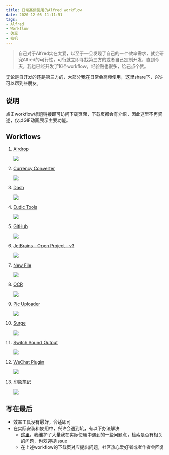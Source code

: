 ```yaml
---
title: 日常高频使用的Alfred workflow
date: 2020-12-05 11:11:51
tags:
- Alfred
- Workflow
- 效率
- 搞机
---
```

> 自己对于Alfred实在太爱，以至于一旦发现了自己的一个效率需求，就会研究Alfred的可行性，可行就立即寻找第三方的或者自己定制开发，直到今天，我也已经开发了16个workflow，经验贴也很多，给己点个赞。


无论是自开发的还是第三方的，大部分我在日常会高频使用，这里share下，兴许可以帮到些朋友。

## 说明

点击workflow标题链接即可访问下载页面，下载页都会有介绍，因此这里不再赘述，仅以GIF动画展示主要功能。

## Workflows

1. [Airdrop](https://github.com/alanhg/alfred-workflows/tree/master/airdrop)
	
	![](https://static.1991421.cn/2020/2020-12-05-114851.gif)

	
	
2. [Currency Converter](https://github.com/jeppestaerk/alfred-currency-conversion)
	
	![](https://static.1991421.cn/2020/2020-12-05-115154.gif)

3. [Dash](https://github.com/Kapeli/Dash-Alfred-Workflow)
	
	![](https://static.1991421.cn/2020/2020-12-05-115550.gif)

	
4. [Eudic Tools](https://github.com/alanhg/alfred-workflows/tree/master/eudic-tools)

	![](https://static.1991421.cn/2019-11-03-auto%20search%20by%20selection.gif)

	
5. [GitHub](https://github.com/gharlan/alfred-github-workflow)
	
	
	![](https://static.1991421.cn/2020/2020-12-05-120547.gif)

	
	
6. [JetBrains - Open Project - v3](https://github.com/bchatard/alfred-jetbrains)
		
	![](https://static.1991421.cn/2020/2020-12-05-113752.gif)
	
	
7. [New File](https://github.com/alanhg/alfred-workflows/tree/master/new-file)
	
	![](https://static.1991421.cn/2020/2020-12-05-114541.gif)

	
8. [OCR](https://github.com/alanhg/alfred-workflows/tree/master/ocr)
	
	![](https://static.1991421.cn/2020/2020-05-30-114653.gif)
9. [Pic Uploader](https://github.com/alanhg/alfred-workflows/tree/master/pic-uploader)
	
	![](https://static.1991421.cn/2020/2020-04-04-221152.gif)
	
10. [Surge](https://github.com/alanhg/alfred-workflows/tree/master/surge)

	![](https://static.1991421.cn/2020/2020-11-17-000148.gif)
	
11. [Switch Sound Output](https://github.com/jojonki/Switch-Sound-Output-alfred-workflow)
	
	![](https://static.1991421.cn/2020/2020-12-05-115956.gif)

	
12. [WeChat Plugin](https://github.com/MustangYM/WeChatExtension-ForMac)
	
	![](https://static.1991421.cn/2020/2020-12-05-113416.gif)

	
13. [印象笔记](https://github.com/alanhg/alfred-workflows/tree/master/%E5%8D%B0%E8%B1%A1%E7%AC%94%E8%AE%B0)
	
	![](https://static.1991421.cn/2020/evernote-workflow.gif)
	
## 写在最后
- 效率工具没有最好，合适即可
- 在实际安装和使用中，兴许会遇到坑，有以下办法解决
     - [这里](https://github.com/alanhg/others-note/issues?q=is%3Aissue+is%3Aopen+label%3AAlfred)，我维护了大量我在实际使用中遇到的一些问题点，检索是否有相关的问题，也欢迎提issue
     - 在上述workflow的下载页对应提出问题，社区热心爱好者或者作者会回复